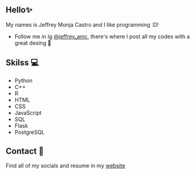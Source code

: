 ## Hello✨

My names is Jeffrey Monja Castro and I like programming :D!

- Follow me in Ig [@jeffrey_amc](https://www.instagram.com/jeffrey_amc/), there's where I post all my codes with a great desing 👀

## Skilss 💻

- Python
- C++
- R
- HTML
- CSS
- JavaScript
- SQL
- Flask
- PostgreSQL

## Contact 📲

Find all of my socials and resume in my [website](https://beacons.ai/jeffrey_amc)
